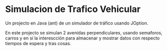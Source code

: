 # Simulacion de Trafico Vehicular
Un projecto en Java (ant) de un simulador de tráfico usando JOption.

En este projecto se simulan 2 avenidas perpendiculares, usando semaforos, carros y en sí la interescción para almacenar y mostrar datos con respecto tiempos de espera y tras cosas.
